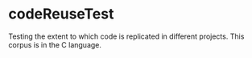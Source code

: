 # codeReuseTest
Testing the extent to which code is replicated in different projects.  This corpus is in the C language.
